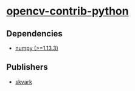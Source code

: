 # [opencv-contrib-python](https://pypi.org/project/opencv-contrib-python)

## Dependencies
- [numpy (>=1.13.3)](packages/n/numpy.md)



## Publishers
- [skvark](https://pypi.org/user/skvark)

